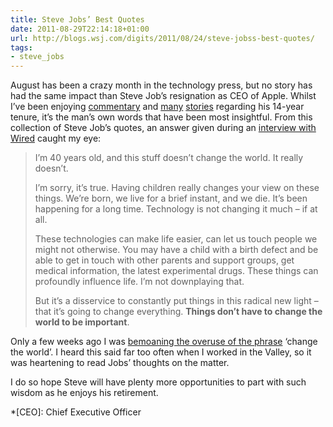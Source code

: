 ```yaml
---
title: Steve Jobs’ Best Quotes
date: 2011-08-29T22:14:18+01:00
url: http://blogs.wsj.com/digits/2011/08/24/steve-jobss-best-quotes/
tags:
- steve_jobs
---
```

August has been a crazy month in the technology press, but no story has had the same impact than Steve Job’s resignation as CEO of Apple. Whilst I’ve been enjoying [commentary][1] and [many][2] [stories][3] regarding his 14-year tenure, it’s the man’s own words that have been most insightful. From this collection of Steve Job’s quotes, an answer given during an [interview with Wired][4] caught my eye:

> I’m 40 years old, and this stuff doesn’t change the world. It really doesn’t.
>
> I’m sorry, it’s true. Having children really changes your view on these things. We’re born, we live for a brief instant, and we die. It’s been happening for a long time. Technology is not changing it much – if at all.
>
> These technologies can make life easier, can let us touch people we might not otherwise. You may have a child with a birth defect and be able to get in touch with other parents and support groups, get medical information, the latest experimental drugs. These things can profoundly influence life. I’m not downplaying that.
>
> But it’s a disservice to constantly put things in this radical new light – that it’s going to change everything. **Things don’t have to change the world to be important**.

Only a few weeks ago I was [bemoaning the overuse of the phrase][5] ‘change the world’. I heard this said far too often when I worked in the Valley, so it was heartening to read Jobs’ thoughts on the matter.

I do so hope Steve will have plenty more opportunities to part with such wisdom as he enjoys his retirement.

[1]: http://daringfireball.net/2011/08/resigned
[2]: http://drcairns.tumblr.com/post/9359368094/so-steve-jobs-has-left-his-role-as-apples-ceo
[3]: http://baligu.blogspot.com/2011/08/my-one-question-for-steve-jobs-in-2000.html
[4]: http://www.wired.com/wired/archive/4.02/jobs_pr.html
[5]: /2011/08/change_the_world

*[CEO]: Chief Executive Officer
